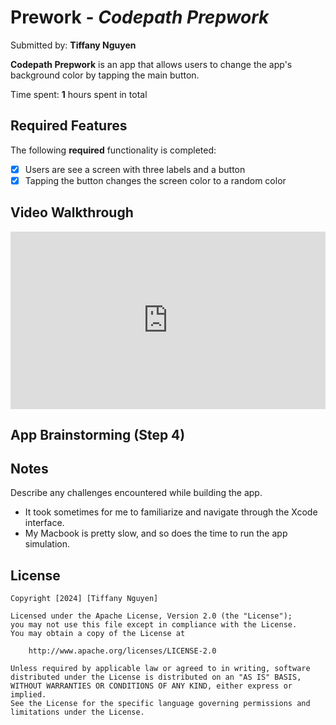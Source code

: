 # Prework - *Codepath Prepwork*

Submitted by: **Tiffany Nguyen**

**Codepath Prepwork** is an app that allows users to change the app's background color by tapping the main button.

Time spent: **1** hours spent in total

## Required Features

The following **required** functionality is completed:

- [x] Users are see a screen with three labels and a button
- [x] Tapping the button changes the screen color to a random color
 
## Video Walkthrough

<div style="position: relative; padding-bottom: 56.25%; height: 0;"><iframe src="https://www.loom.com/embed/019c26f482be4b729e5e18e09bfc1159?sid=85dfb6c4-fe30-41e9-85ce-2cd188b3213b" frameborder="0" webkitallowfullscreen mozallowfullscreen allowfullscreen style="position: absolute; top: 0; left: 0; width: 100%; height: 100%;"></iframe></div>

## App Brainstorming (Step 4)

## Notes

Describe any challenges encountered while building the app.
- It took sometimes for me to familiarize and navigate through the Xcode interface.
- My Macbook is pretty slow, and so does the time to run the app simulation.

## License

    Copyright [2024] [Tiffany Nguyen]

    Licensed under the Apache License, Version 2.0 (the "License");
    you may not use this file except in compliance with the License.
    You may obtain a copy of the License at

        http://www.apache.org/licenses/LICENSE-2.0

    Unless required by applicable law or agreed to in writing, software
    distributed under the License is distributed on an "AS IS" BASIS,
    WITHOUT WARRANTIES OR CONDITIONS OF ANY KIND, either express or implied.
    See the License for the specific language governing permissions and
    limitations under the License.
